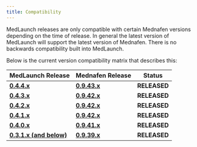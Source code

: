 ```yaml
---
title: Compatibility
---
```


MedLaunch releases are only compatible with certain Mednafen versions depending on the time of release. In general the latest version of MedLaunch will support the latest version of Mednafen. There is no backwards compatibility built into MedLaunch.

Below is the current version compatibility matrix that describes this:

| MedLaunch Release | Mednafen Release | Status |
| ----------------- | ---------------- | ---- |
| [**0.4.4.x**](http://medlaunch.asnitech.co.uk/releases/0-4-4-0) | **[0.9.43.x](https://mednafen.github.io/releases/files/mednafen-0.9.43-win64.zip)** | **RELEASED** |
| [**0.4.3.x**](http://medlaunch.asnitech.co.uk/releases/0-4-3-1) | **[0.9.42.x](https://mednafen.github.io/releases/files/mednafen-0.9.42-win64.zip)** | **RELEASED** |
| [**0.4.2.x**](http://medlaunch.asnitech.co.uk/releases/0-4-2-0) | **[0.9.42.x](https://mednafen.github.io/releases/files/mednafen-0.9.42-win64.zip)** | **RELEASED** |
| [**0.4.1.x**](http://medlaunch.asnitech.co.uk/releases/0-4-1-0) | **[0.9.42.x](https://mednafen.github.io/releases/files/mednafen-0.9.42-win64.zip)** | **RELEASED** |
| [**0.4.0.x**](http://medlaunch.asnitech.co.uk/releases/0-4-0-0) | **[0.9.41.x](https://mednafen.github.io/releases/files/mednafen-0.9.41-win64.zip)** | **RELEASED** |
| [**0.3.1.x (and below)**](http://medlaunch.asnitech.co.uk/releases/0-3-1-0) | **[0.9.39.x](http://mednafen.fobby.net/releases/files/mednafen-0.9.39.2-win64.zip)** | **RELEASED** |


